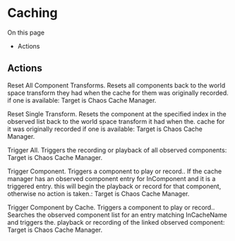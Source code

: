 # Caching

On this page 

  * Actions





## Actions

Reset All Component Transforms. Resets all components back to the world space transform they had when the cache for them was originally recorded. if one is available: Target is Chaos Cache Manager.

Reset Single Transform. Resets the component at the specified index in the observed list back to the world space transform it had when the. cache for it was originally recorded if one is available: Target is Chaos Cache Manager.

Trigger All. Triggers the recording or playback of all observed components: Target is Chaos Cache Manager.

Trigger Component. Triggers a component to play or record.. If the cache manager has an observed component entry for InComponent and it is a triggered entry. this will begin the playback or record for that component, otherwise no action is taken.: Target is Chaos Cache Manager.

Trigger Component by Cache. Triggers a component to play or record.. Searches the observed component list for an entry matching InCacheName and triggers the. playback or recording of the linked observed component: Target is Chaos Cache Manager.


